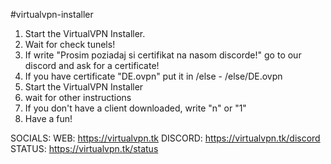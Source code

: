 #virtualvpn-installer                                                                                                                                                                  

1. Start the VirtualVPN Installer.
2. Wait for check tunels!
3. If write "Prosim poziadaj si certifikat na nasom discorde!" go to our discord and ask for a certificate!
4. If you have certificate "DE.ovpn" put it in /else - /else/DE.ovpn
5. Start the VirtualVPN Installer
6. wait for other instructions
7. If you don't have a client downloaded, write "n" or "1"
8. Have a fun!

SOCIALS:
WEB: https://virtualvpn.tk
DISCORD: https://virtualvpn.tk/discord
STATUS: https://virtualvpn.tk/status
